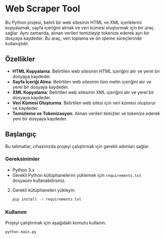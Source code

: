 # Web Scraper Tool

Bu Python projesi, belirli bir web sitesinin HTML ve XML içeriklerini kopyalamak, sayfa içeriğini almak ve veri kümesi oluşturmak için bir araç sağlar. Aynı zamanda, alınan verileri temizleyip tokenize ederek ayrı bir dosyaya kaydeder. Bu araç, veri toplama ve ön işleme süreçlerinde kullanışlıdır.

## Özellikler

- **HTML Kopyalama**: Belirtilen web sitesinin HTML içeriğini alır ve yerel bir dosyaya kaydeder.
- **Sayfa İçeriği Alma**: Belirtilen web sitesinin tüm metin içeriğini alır ve yerel bir dosyaya kaydeder.
- **XML Kopyalama**: Belirtilen web sitesinin XML içeriğini alır ve yerel bir dosyaya kaydeder.
- **Veri Kümesi Oluşturma**: Belirtilen web sitesi için veri kümesi oluşturur ve kaydeder.
- **Temizleme ve Tokenizasyon**: Alınan verileri temizler ve tokenize ederek yeni bir dosyaya kaydeder.

## Başlangıç

Bu talimatlar, cihazınızda projeyi çalıştırmak için gerekli adımları sağlar.

### Gereksinimler

- Python 3.x
- Gerekli Python kütüphanelerini yüklemek için `requirements.txt` dosyasını kullanabilirsiniz.


2. Gerekli kütüphaneleri yükleyin:

    ```bash
    pip install -r requirements.txt
    ```

### Kullanım

Projeyi çalıştırmak için aşağıdaki komutu kullanın:

```bash
python main.py
